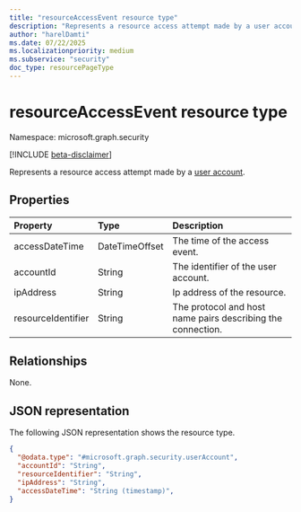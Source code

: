 ```yaml
---
title: "resourceAccessEvent resource type"
description: "Represents a resource access attempt made by a user account."
author: "harelDamti"
ms.date: 07/22/2025
ms.localizationpriority: medium
ms.subservice: "security"
doc_type: resourcePageType
---
```


# resourceAccessEvent resource type

Namespace: microsoft.graph.security

[!INCLUDE [beta-disclaimer](../../includes/beta-disclaimer.md)]

Represents a resource access attempt made by a [user account](./security-useraccount.md).

## Properties

| Property          | Type   | Description                                                            |
|:------------------|:-------|:-----------------------------------------------------------------------|
| accessDateTime        | DateTimeOffset | The time of the access event. |
| accountId      | String | The identifier of the user account.                                |
| ipAddress       | String | Ip address of the resource.   |
| resourceIdentifier     | String | The protocol and host name pairs describing the connection.    |

## Relationships

None.

## JSON representation

The following JSON representation shows the resource type.
<!-- {
  "blockType": "resource",
  "@odata.type": "microsoft.graph.security.userAccount"
}
-->
``` json
{
  "@odata.type": "#microsoft.graph.security.userAccount",
  "accountId": "String",
  "resourceIdentifier": "String",
  "ipAddress": "String",
  "accessDateTime": "String (timestamp)",
}
```
